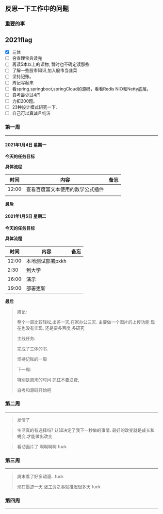 ## 反思一下工作中的问题

### 重要的事

## 2021flag

- [x] 三体  
- [ ] 穷查理宝典读完
- [ ] 再读5本以上的读物, 暂时也不确定读那些.
- [ ] 了解一些股市知识,加入股市当韭菜
- [ ] 坚持记账。
- [ ] 周记写起来
- [ ] 看spring,springboot,springCloud的源码，看看Redis NIO和Netty底层。
- [ ] 自考最少过4门
- [ ] 力扣200题。
- [ ] 23种设计模式研究一下.
- [ ] 自己可以真诚且纯洁

### 第一周

---

####  2021年1月4日 星期一



**今天的任务目标**



**具体流程**

时间| 内容|备忘
--|--|--
 12:00 | 查看百度富文本使用的数学公式插件 |      
       |                                  |

**最后**



####  2021年1月5日 星期二



**今天的任务目标**



**具体流程**

| 时间  | 内容             | 备忘 |
| ----- | ---------------- | ---- |
| 12:00 | 本地测试部署pxkh |      |
| 2:30  | 到大学           |      |
| 16:00 | 演示             |      |
| 19:00 | 部署更新         |      |

**最后**





> 周记:
>
> 整个一周比较轻松,出差一天,在家办公三天. 主要做一个图片的上传功能 现在也没有实现. 还是要多百度,多研究
>
> 主线任务:
>
> 完成了三体的书.
>
> 坚持记账的一周
>
> 下一周:
>
> 特别是周末的时间 抓住不要浪费,
>
> 自考和源码开始吧





### 第二周

---



> 发情了

>生活真的有选择吗? 认知决定了我下一秒做的事情. 最好的改变就是成长和蜕变.才能做出改变  

> 看动画片了 啊啊啊啊 fuck



### 第三周

----

> 周末看了好多动漫...fuck
>
> 现在墨迹一天 涨工资之事就推迟很多天 fuck
>
> 





### 第四周

----

> 

